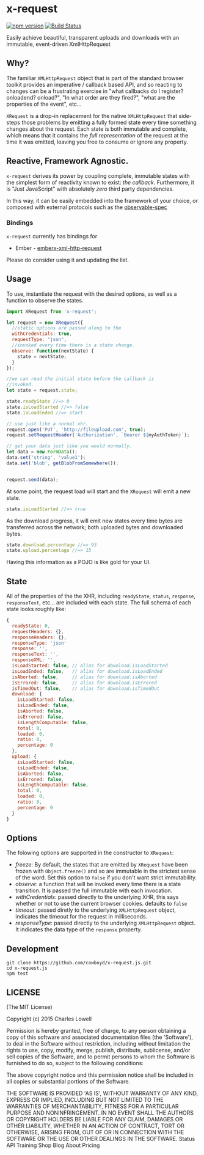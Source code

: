 # x-request

[![npm version](https://badge.fury.io/js/x-request.svg)](https://badge.fury.io/js/x-request)
[![Build Status](https://travis-ci.org/cowboyd/x-request.js.svg)](https://travis-ci.org/cowboyd/x-request.js)

Easily achieve beautiful, transparent uploads and downloads with an
immutable, event-driven XmlHttpRequest

## Why?

The familiar `XMLHttpRequest` object that is part of the standard browser
toolkit provides an imperative / callback based API, and so reacting
to changes can be a frustrating exercise in "what callbacks do I
register? onloadend? onload?", "In what order are they fired?", "what
are the properties of the event", etc...

`XRequest` is a drop-in replacement for the native `XMLHttpRequest`
that side-steps those problems by emitting a fully formed state every
time something changes about the request. Each state is both immutable
and complete, which means that it contains the _full representation_
of the request at the time it was emitted, leaving you free to consume
or ignore any property.

## Reactive, Framework Agnostic.

`x-request` derives its power by coupling complete, immutable states
with the simplest form of reactivity known to exist: _*the
callback*_. Furthermore, it is "Just JavaScript" with absolutely
_zero_ third party dependencies.

In this way, it can be easily embedded into the framework of your
choice, or composed with external protocols such as the [observable-spec][1]

### Bindings

`x-request` currently has bindings for

* Ember - [emberx-xml-http-request][2]

Please do consider using it and updating the list.

## Usage

To use, instantiate the request with the desired options, as well as a
function to observe the states.

``` javascript
import XRequest from 'x-request';

let request = new XRequest({
  //static options are passed along to the
  withCredentials: true,
  requestType: "json",
  //invoked every time there is a state change.
  observe: function(nextState) {
    state = nextState;
  }
});

//we can read the initial state before the callback is
//invoked.
let state = request.state;

state.readyState //=> 0
state.isLoadStarted //=> false
state.isLoadEnded //=> start

// use just like a normal xhr.
request.open('PUT', 'http://fileupload.com', true);
request.setRequestHeader('Authorization', `Bearer ${myAuthToken}`);

// get your data just like you would normally.
let data = new FormData();
data.set('string', 'value1');
data.set('blob', getBlobFromSomewhere());


request.send(data);
```

At some point, the request load will start and the `XRequest` will
emit a new state.

``` javascript
state.isLoadStarted //=> true
```

As the download progress, it will emit new states every time bytes are
transferred across the network; both uploaded bytes and downloaded
bytes.

``` javascript
state.download.percentage //=> 93
state.upload.percentage //=> 15
```

Having this information as a POJO is like gold for your UI.

## State

All of the properties of the the XHR, including `readyState`,
`status`, `response`, `responseText`, etc... are included with each
state. The full schema of each state looks roughly like:

``` javascript
{
  readyState: 0,
  requestHeaders: {},
  responseHeaders: {},
  responseType: 'json'
  response: '',
  responseText: '',
  responseXML: '',
  isLoadStarted: false, // alias for download.isLoadStarted
  isLoadEnded: false,   // alias for download.isLoadEnded
  isAborted: false,     // alias for download.isAborted
  isErrored: false,     // alias for download.isErrored
  isTimedOut: false,    // alias for download.isTimedOut
  download: {
    isLoadStarted: false,
    isLoadEnded: false,
    isAborted: false,
    isErrored: false,
    isLengthComputable: false,
    total: 0,
    loaded: 0,
    ratio: 0,
    percentage: 0
  },
  upload: {
    isLoadStarted: false,
    isLoadEnded: false,
    isAborted: false,
    isErrored: false,
    isLengthComputable: false,
    total: 0,
    loaded: 0,
    ratio: 0,
    percentage: 0
  }
}
```

## Options

The folowing options are supported in the constructor to `XRequest`:

* *freeze*: By default, the states that are emitted by `XRequest` have been
frozen with `Object.freeze()` and so are immutable in the strictest sense of the
word. Set this option to `false` if you don't want strict immutability.
* *observe*: a function that will be invoked every time there is a  state
transition. It is passed the full immutable with each invocation.
* *withCredentials:* passed directly to the underlying XHR, this says whether or
not to use the current browser cookies. defaults to `false`
* *timeout*: passed diretly to the underlying `XMLHttpRequest` object, indicates
the timeout for the request in milliseconds.
* *responseType*: passed directly to the underlying `XMLHttpRequest` object. It
indicates the data type of the `response` property.

[1]: https://github.com/jhusain/observable-spec
[2]: https://github.com/thefrontside/emberx-xml-http-request

## Development

```
git clone https://github.com/cowboyd/x-request.js.git
cd x-request.js
npm test
```

## LICENSE

(The MIT License)

Copyright (c) 2015 Charles Lowell

Permission is hereby granted, free of charge, to any person obtaining a copy of this software and associated documentation files (the 'Software'), to deal in the Software without restriction, including without limitation the rights to use, copy, modify, merge, publish, distribute, sublicense, and/or sell copies of the Software, and to permit persons to whom the Software is furnished to do so, subject to the following conditions:

The above copyright notice and this permission notice shall be included in all copies or substantial portions of the Software.

THE SOFTWARE IS PROVIDED 'AS IS', WITHOUT WARRANTY OF ANY KIND, EXPRESS OR IMPLIED, INCLUDING BUT NOT LIMITED TO THE WARRANTIES OF MERCHANTABILITY, FITNESS FOR A PARTICULAR PURPOSE AND NONINFRINGEMENT. IN NO EVENT SHALL THE AUTHORS OR COPYRIGHT HOLDERS BE LIABLE FOR ANY CLAIM, DAMAGES OR OTHER LIABILITY, WHETHER IN AN ACTION OF CONTRACT, TORT OR OTHERWISE, ARISING FROM, OUT OF OR IN CONNECTION WITH THE SOFTWARE OR THE USE OR OTHER DEALINGS IN THE SOFTWARE.
Status API Training Shop Blog About Pricing
